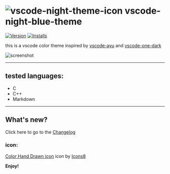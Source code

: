 # ![vscode-night-theme-icon](https://github.com/LuanVSO/vscode-night-blue-theme/raw/master/assets/vscode-night-icon.png) vscode-night-blue-theme 
[![Version](https://vsmarketplacebadge.apphb.com/version/luanvso.night-blue-theme.svg)](https://marketplace.visualstudio.com/items?itemName=luanvso.night-blue-theme) [![Installs](https://vsmarketplacebadge.apphb.com/installs-short/luanvso.night-blue-theme.svg)](https://marketplace.visualstudio.com/items?itemName=luanvso.night-blue-theme)

this is a vscode color theme inspired by [vscode-ayu](https://github.com/ayu-theme/vscode-ayu) and [vscode-one-dark](https://github.com/akamud/vscode-theme-onedark)

![screenshot](https://github.com/LuanVSO/vscode-night-blue-theme/raw/master/assets/screenshot.jpg)
***

## tested languages:
- C
- C++
- Markdown
***
## What's new?
Click here to go to the [Changelog](https://github.com/LuanVSO/vscode-night-blue-theme/blob/master/CHANGELOG.md)

### icon:
[Color Hand Drawn icon](https://icons8.com/icons/set/partly-cloudy-night) icon by  [Icons8](https://icons8.com)

**Enjoy!**

